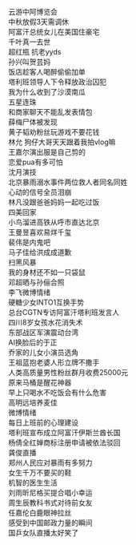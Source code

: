 云游中阿博览会  
中秋放假3天需调休  
阿富汗总统女儿在美国住豪宅  
千叶真一去世  
超红瓶 抗老yyds  
孙兴叫贺芸妈  
饭店趁客人喝醉偷偷加单  
塔利班领导人下令释放政治囚犯  
我为什么收到了沙漠南瓜  
五星连珠  
和商家聊天不能乱发表情包  
薛梅尸体被发现  
黄子韬劝粉丝玩游戏不要花钱  
林允 狗仔大哥天天跟着我拍vlog嘛  
王嘉尔演出服是自己剪的  
恋爱pua有多可怕  
沈月演技  
北京暴雨溺水事件两位救人者同名同姓  
心动的信号全员泪崩  
林凡没跟爸爸妈妈一起吃过饭  
四美回家  
小鸟溜进高铁从呼市直达北京  
王曼昱喜欢易烊千玺  
裴伟是内鬼吧  
马子佳给洪成成道歉  
扫黑风暴  
我的身材还不如一只袋鼠  
邓超晒与孙俪合照  
李飞微博情绪  
硬糖少女INTO1互换手势  
总台CGTN专访阿富汗塔利班发言人  
四川8岁女孩水花消失术  
东部战区军演震动台湾  
AI换脸后的于正  
乔家的儿女小演员选角  
王祖蓝抱老婆人形立牌不撒手  
人类高质量男性粉丝群月收费25000元  
原来马桶是醒花神器  
早上只喝水不吃饭会有什么危害  
高明远培养麦佳  
微博情绪  
每日上班前的心理建设  
塔利班宣布成立阿富汗伊斯兰酋长国  
杨倩全红婵商标注册申请被依法驳回  
龚俊直播  
郑州人民应对暴雨有多努力  
女生千万不要买的鞋  
机智的医生生活  
刘雨昕尼格买提合唱小幸运  
周生辰教科书式对待前女友  
任嘉伦白鹿眼神拉丝  
感受到中国邮政力量的瞬间  
国乒女队直播太好笑了  
